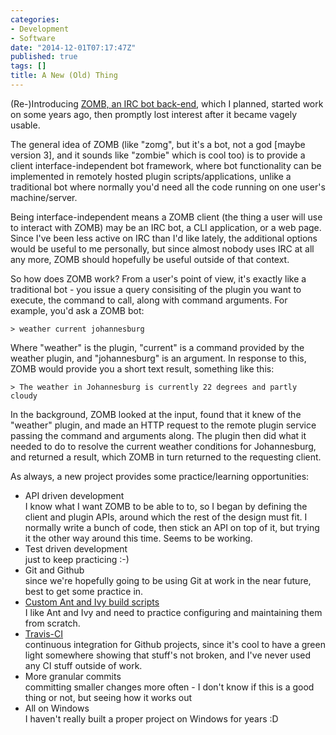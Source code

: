 ```yaml
---
categories:
- Development
- Software
date: "2014-12-01T07:17:47Z"
published: true
tags: []
title: A New (Old) Thing
---
```


(Re-)Introducing [ZOMB, an IRC bot
back-end](https://github.com/shrimpza/zomb), which I planned, started
work on some years ago, then promptly lost interest after it became
vagely usable.

The general idea of ZOMB (like "zomg", but it's a bot, not a god \[maybe
version 3\], and it sounds like "zombie" which is cool too) is to
provide a client interface-independent bot framework, where bot
functionality can be implemented in remotely hosted plugin
scripts/applications, unlike a traditional bot where normally you'd need
all the code running on one user's machine/server.

Being interface-independent means a ZOMB client (the thing a user will
use to interact with ZOMB) may be an IRC bot, a CLI application, or a
web page. Since I've been less active on IRC than I'd like lately, the
additional options would be useful to me personally, but since almost
nobody uses IRC at all any more, ZOMB should hopefully be useful outside
of that context.

So how does ZOMB work? From a user's point of view, it's exactly like a
traditional bot - you issue a query consisiting of the plugin you want
to execute, the command to call, along with command arguments. For
example, you'd ask a ZOMB bot:

```
> weather current johannesburg
```

Where "weather" is the plugin, "current" is a command provided by the
weather plugin, and "johannesburg" is an argument. In response to this,
ZOMB would provide you a short text result, something like this:

```
> The weather in Johannesburg is currently 22 degrees and partly cloudy
```

In the background, ZOMB looked at the input, found that it knew of the
"weather" plugin, and made an HTTP request to the remote plugin service
passing the command and arguments along. The plugin then did what it
needed to do to resolve the current weather conditions for Johannesburg,
and returned a result, which ZOMB in turn returned to the requesting
client.

As always, a new project provides some practice/learning opportunities:

-   API driven development<br />
    I know what I want ZOMB to be able to to, so I began by defining the
    client and plugin APIs, around which the rest of the design
    must fit. I normally write a bunch of code, then stick an API on top
    of it, but trying it the other way around this time. Seems to
    be working.
-   Test driven development<br />
    just to keep practicing :-)
-   Git and Github<br />
    since we're hopefully going to be using Git at work in the near
    future, best to get some practice in.
-   [Custom Ant and Ivy build scripts](https://github.com/shrimpza/antscripts)<br />
    I like Ant and Ivy and need to practice configuring and maintaining
    them from scratch.
-   [Travis-CI](https://travis-ci.org/shrimpza/zomb)<br />
    continuous integration for Github projects, since it's cool to have
    a green light somewhere showing that stuff's not broken, and I've
    never used any CI stuff outside of work.
-   More granular commits<br />
    committing smaller changes more often - I don't know if this is a
    good thing or not, but seeing how it works out
-   All on Windows<br />
    I haven't really built a proper project on Windows for years :D


